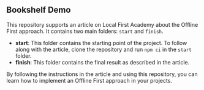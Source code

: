 ## Bookshelf Demo


This repository supports an article on Local First Academy about the Offline First approach. It contains two main folders: `start` and `finish`.

- **start**: This folder contains the starting point of the project. To follow along with the article, clone the repository and run `npm ci` in the `start` folder.
- **finish**: This folder contains the final result as described in the article.

By following the instructions in the article and using this repository, you can learn how to implement an Offline First approach in your projects.